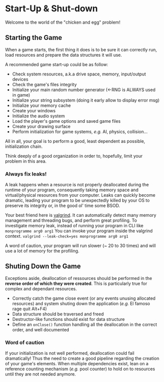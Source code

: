 # Start-Up & Shut-down

Welcome to the world of the "chicken and egg" problem! 

## Starting the Game
When a game starts, the first thing it does is to be sure it can correctly run, load resources and prepare the data structures it will use.

A recommended game start-up could be as follow:
* Check system resources, a.k.a drive space, memory, input/output devices
* Check the game's files integrity
* Initialize your main random number generator (<-RNG is ALWAYS used in game)
* Initialize your string subsystem (doing it early allow to display error msg) 
* Initialize your memory cache
* Create your windows
* Initialize the audio system
* Load the player's game options and saved game files
* Create your drawing surface
* Perform initialization for game systems, *e.g.* AI, physics, collision...

All in all, your goal is to perform a good, least dependent as possible, initialization chain.

Think deeply of a good organization in order to, hopefully, limit your problem in this area.

### Always fix leaks!
A leak happens when a resource is not properly deallocated during the runtime of your program, consequently taking memory space and virtual/physical resources from your computer.
Leaks can quickly become dramatic, leading your program to be unexpectedly killed by your OS to preserve its integrity or, in the good ol' time some BSOD.

Your best friend here is [valgrind](https://valgrind.org/). It can automatically detect many memory management and threading bugs, and perform great profiling.
To investigate memory leak, instead of running your program in CLI like
```monprogramme arg0 arg1```
You can invoke your program inside the valgrind context.
`valgrind --leak-check=yes monprogramme arg0 arg1`

A word of caution, your program will run slower (~ 20 to 30 times) and will use a lot of memory for the profiling.

## Shuting Down the Game

Exceptions aside, deallocation of ressources should be performed in the **reverse order of which they were created**. This is particularly true for complex and dependant resources.

* Correctly catch the game close event (or any events unusing allocated resources) and system shuting down the application (*e.g.* El famoso rage quit Alt+F4)
* Data structure should be traversed and freed
* Destructor-like functions should exist for data structure
* Define an `onClose()` function handling all the deallocation in the correct order, and well documented

### Word of caution
If your initialization is not well performed, deallocation could fail dramatically! Thus the need to create a good pipeline regarding the creation of your game's elements.
When multiple dependencies exist, lean on a reference counting mechanism (*e.g.* pool counter) to hold on to resources until they are not needed anymore.